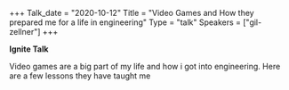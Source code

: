 +++
Talk_date = "2020-10-12"
Title = "Video Games and How they prepared me for a life in engineering"
Type = "talk"
Speakers = ["gil-zellner"]
+++

**Ignite Talk**

Video games are a big part of my life and how i got into engineering. 
Here are a few lessons they have taught me
